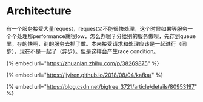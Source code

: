 # Architecture

有一个服务接受大量request，request又不能很快处理，这个时候如果等服务一个个处理那performance就很low，怎么办呢？分给别的服务做呗，先存到queue里，存的快啊，别的服务去抓了做。本来接受请求和处理应该是一起进行（同步），现在不是一起了（异步）。但是这样会产生race condition。

{% embed url="https://zhuanlan.zhihu.com/p/38269875" %}

{% embed url="https://jiyiren.github.io/2018/08/04/kafka/" %}

{% embed url="https://blog.csdn.net/bigtree_3721/article/details/80953197" %}

